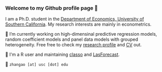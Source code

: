 ### Welcome to my Github profile page 👋

I am a Ph.D. student in the [Department of Economics, University of Southern California](https://dornsife.usc.edu/econ/about-us/). My research interests are mainly in econometrics.

🔭 I’m currently working on high-dimensinal predictive regression models, random coefficient models and panel data models with grouped heterogeneity. Free free to check my  [research profile](https://zhan-gao.github.io/research/) and [CV](https://zhan-gao.github.io/CV_GAO%20Zhan.pdf) out.

🌱 I'm a R user and maintaining [classo]( https://github.com/zhan-gao/classo) and [LasForecast]( https://github.com/zhan-gao/LasForecast).

💬 `zhangao [at] usc [dot] edu`
<!--
**zhan-gao/zhan-gao** is a ✨ _special_ ✨ repository because its `README.md` (this file) appears on your GitHub profile.

Here are some ideas to get you started:

- 🔭 I’m currently working on ...
- 🌱 I’m currently learning ...
- 👯 I’m looking to collaborate on ...
- 🤔 I’m looking for help with ...
- 💬 Ask me about ...
- 📫 How to reach me: ...
- 😄 Pronouns: ...
- ⚡ Fun fact: ...
-->
